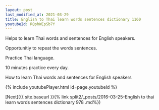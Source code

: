 ```yaml
---
layout: post
last_modified_at: 2021-03-29
title: English to Thai learn words sentences dictionary 1160 
youtubeId: RQphWEpSb7Y
---
```

 
 
Helps to learn Thai words and sentences for English speakers.

Opportunitiy to repeat the words sentences. 

Practice Thai language. 
 
10 minutes practice every day. 
 
How to learn Thai words and sentences for English speakers 
 
{% include youtubePlayer.html id=page.youtubeId %}
 
 
[Next]({{ site.baseurl }}{% link  split2/_posts/2016-03-25-English to thai learn words sentences dictionary 978 .md%})
 
